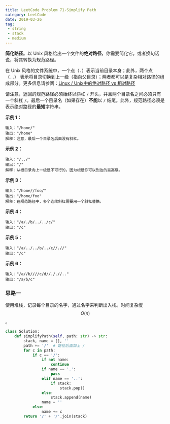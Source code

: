```yaml
---
title: LeetCode Problem 71-Simplify Path
category: LeetCode
date: 2019-03-26
tag:
 - string
 - stack
 - medium
---
```


**简化路径**。以 Unix 风格给出一个文件的**绝对路径**，你需要简化它。或者换句话说，将其转换为规范路径。

在 Unix 风格的文件系统中，一个点（`.`）表示当前目录本身；此外，两个点 （`..`） 表示将目录切换到上一级（指向父目录）；两者都可以是复杂相对路径的组成部分。更多信息请参阅：[Linux / Unix中的绝对路径 vs 相对路径](https://blog.csdn.net/u011327334/article/details/50355600)

请注意，返回的规范路径必须始终以斜杠 `/` 开头，并且两个目录名之间必须只有一个斜杠 `/`。最后一个目录名（如果存在）**不能**以 `/` 结尾。此外，规范路径必须是表示绝对路径的**最短**字符串。

 <!-- more -->

**示例 1：**

```
输入："/home/"
输出："/home"
解释：注意，最后一个目录名后面没有斜杠。
```

**示例 2：**

```
输入："/../"
输出："/"
解释：从根目录向上一级是不可行的，因为根是你可以到达的最高级。
```

**示例 3：**

```
输入："/home//foo/"
输出："/home/foo"
解释：在规范路径中，多个连续斜杠需要用一个斜杠替换。
```

**示例 4：**

```
输入："/a/./b/../../c/"
输出："/c"
```

**示例 5：**

```
输入："/a/../../b/../c//.//"
输出："/c"
```

**示例 6：**

```
输入："/a//b////c/d//././/.."
输出："/a/b/c"
```

### 思路一

使用堆栈，记录每个目录的名字，通过名字来判断出入栈。时间复杂度 $$O(n)$$。

```python
class Solution:
    def simplifyPath(self, path: str) -> str:
        stack, name = [], ''
        path += '/'  # 路径后面加上 / 
        for c in path:
            if c == '/':
                if not name:
                    continue
                if name == '.':
                    pass
                elif name == '..':
                    if stack:
                        stack.pop()
                else:
                    stack.append(name)
                name = ''
            else:
                name += c
        return '/' + '/'.join(stack)
```

